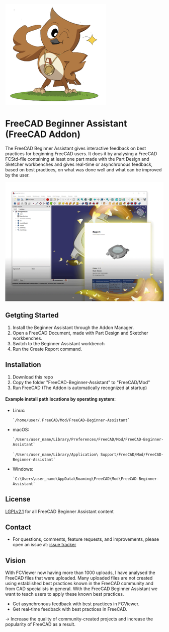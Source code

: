 <img src="bolt.jpg" alt="Bolt - FreeCAD Beginner Assistant Owl Icon" style="width:320px;"/>

# FreeCAD Beginner Assistant (FreeCAD Addon)


The FreeCAD Beginner Assistant gives interactive feedback on best practices for beginning FreeCAD users. It does it by analysing a FreeCAD FCStd-file containing at least one part made with the Part Design and Sketcher workbenches and gives real-time or asynchronous feedback, based on best practices, on what was done well and what can be improved by the user.

![FreeCAD Beginner Assistant Overview](freecad-beginner-assistant-overview.png)

## Getgting Started
1. Install the Beginner Assistant through the Addon Manager.
2. Open a FreeCAD Document, made with Part Design and Sketcher workbenches.
3. Switch to the Beginner Assistant workbench
4. Run the Create Report command.

## Installation
1. Download this repo
2. Copy the folder "FreeCAD-Beginner-Assistant" to "FreeCAD/Mod"
3. Run FreeCAD (The Addon is automatically recognized at startup)

#### Example install path locations by operating system:

* Linux:

      `/home/user/.FreeCAD/Mod/FreeCAD-Beginner-Assistant`


* macOS:

      `/Users/user_name/Library/Preferences/FreeCAD/Mod/FreeCAD-Beginner-Assistant`

      `/Users/user_name/Library/Application\ Support/FreeCAD/Mod/FreeCAD-Beginner-Assistant`


* Windows:

      `C:\Users\user_name\AppData\Roaming\FreeCAD\Mod\FreeCAD-Beginner-Assistant`



## License
[LGPLv2.1](https://github.com/alekssadowski95/FreeCAD-Beginner-Assistant/blob/main/LICENSE) for all FreeCAD Beginner Assistant content

## Contact
* For questions, comments, feature requests, and improvements, please open an issue at: [issue tracker](https://github.com/alekssadowski95/FreeCAD-Beginner-Assistant/issues)

## Vision
With FCViewer now having more than 1000 uploads, I have analysed the FreeCAD files that were uploaded. Many uploaded files are not created using established best practices known in the FreeCAD community and from CAD specialists in general. With the FreeCAD Beginner Assistant we want to teach users to apply these known best practices. 
- Get asynchronous feedback with best practices in FCViewer.
- Get real-time feedback with best practices in FreeCAD.

-> Increase the quality of community-created projects and increase the popularity of FreeCAD as a result.
